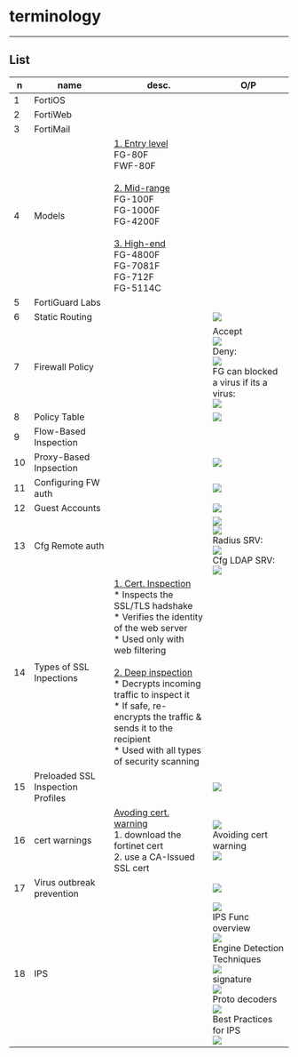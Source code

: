# terminology

---

## List
|n|name|desc.|O/P|
|-|----|-----|---|
|1|FortiOS|
|2|FortiWeb|
|3|FortiMail|
|4|Models|<ins>1. Entry level</ins><br/>FG-80F<br/>FWF-80F<br/><br/><ins>2. Mid-range</ins><br/>FG-100F<br/>FG-1000F<br/>FG-4200F<br/><br/><ins>3. High-end</ins><br/>FG-4800F<br/>FG-7081F<br/>FG-712F<br/>FG-5114C
|5|FortiGuard Labs|
|6|Static Routing||<img src="https://i.imgur.com/PGia3uk.png">|
|7|Firewall Policy||Accept<br/><img src="https://i.imgur.com/boppLfi.png"><br/>Deny:<br/><img src="https://i.imgur.com/R6d0sR1.png"><br/>FG can blocked a virus if its a virus:<br/><img src="https://i.imgur.com/BvmKp4P.png">|
|8|Policy Table||<img src="https://i.imgur.com/GE9gjCA.png">|
|9|Flow-Based Inspection|||
|10|Proxy-Based Inpsection||<img src="https://i.imgur.com/jJVwwBq.png">|
|11|Configuring FW auth||<img src="https://i.imgur.com/TJpX6EI.png">|
|12|Guest Accounts||<img src="https://i.imgur.com/aYbNmWa.png">|
|13|Cfg Remote auth||<img src="https://i.imgur.com/3TOySbb.png"><br/><img src="https://i.imgur.com/QrukF7E.png"><br/>Radius SRV:<br/><img src="https://i.imgur.com/q9sIZL6.png"><br/>Cfg LDAP SRV:<br/><img src="https://i.imgur.com/SKG5WVg.png">|
|14|Types of SSL Inpections|<ins>1. Cert. Inspection</ins><br/>* Inspects the SSL/TLS hadshake<br/>* Verifies the identity of the web server<br/>* Used only with web filtering<br/><br/><ins>2. Deep inspection</ins><br/>* Decrypts incoming traffic to inspect it<br/>* If safe, re-encrypts the traffic & sends it to the recipient<br/>* Used with all types of security scanning|
|15|Preloaded SSL Inspection Profiles||<img src="https://i.imgur.com/FpyhPeM.png">|
|16|cert warnings|<ins>Avoding cert. warning</ins><br/>1. download the fortinet cert<br/>2. use a CA-Issued SSL cert|<img src="https://i.imgur.com/OAmfBkB.png"><br/>Avoiding cert warning<br/><img src="https://i.imgur.com/cY7Huwg.png">|
|17|Virus outbreak prevention||<img src="https://i.imgur.com/mbcDooz.png">|
|18|IPS||<img src="https://i.imgur.com/f4MBiSC.png"><br/>IPS Func overview<br/><img src="https://i.imgur.com/36VkTgQ.png"><br/>Engine Detection Techniques<br/><img src="https://i.imgur.com/uvLszb8.png"><br/>signature<br/><img src="https://i.imgur.com/XVD4ZYP.png"><br/>Proto decoders<br/><img src="https://i.imgur.com/SUCibDb.png"><br/>Best Practices for IPS<br/><img src="https://i.imgur.com/9VpYGx5.png">|
